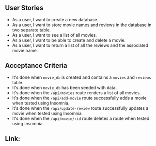 ## User Stories

* As a user, I want to create a new database.
* As a user, I want to store movie names and reviews in the database in two separate table.
* As a user, I want to see a list of all movies.
* As a user, I want to be able to create and delete a movie.
* As a user, I want to return a list of all the reviews and the associated movie name.


## Acceptance Criteria

* It's done when `movie_db` is created and contains a `movies` and `reviews` table.
* It's done when `movie_db` has been seeded with data.
* It's done when the `/api/movies` route renders a list of all movies.
* It's done when the `/api/add-movie` route successfully adds a movie when tested using Insomnia.
* It's done when the `/api/update-review` route successfully updates a movie when tested using Insomnia.
* It's done when the `/api/movie/:id` route deletes a route when tested using Insomnia.

## Link:
